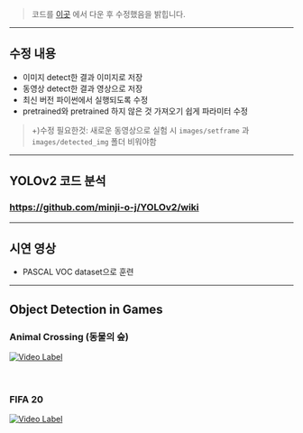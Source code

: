 > 코드를 [이곳](https://github.com/tztztztztz/yolov2.pytorch) 에서 다운 후 수정했음을 밝힙니다.
---
## 수정 내용
- 이미지 detect한 결과 이미지로 저장
- 동영상 detect한 결과 영상으로 저장
- 최신 버전 파이썬에서 실행되도록 수정
- pretrained와 pretrained 하지 않은 것 가져오기 쉽게 파라미터 수정
> +)수정 필요한것: 새로운 동영상으로 실험 시 `images/setframe` 과 `images/detected_img` 폴더 비워야함
---
## YOLOv2 코드 분석
### https://github.com/minji-o-j/YOLOv2/wiki
---
## 시연 영상
- PASCAL VOC dataset으로 훈련
---
## Object Detection in Games
### Animal Crossing (동물의 숲)
[![Video Label](https://user-images.githubusercontent.com/45448731/96962823-8945a600-1542-11eb-8e0a-f811d5c76036.png)](https://www.youtube.com/watch?v=koKKGMzsVRQ&t=0s)  
<br><br>

### FIFA 20
[![Video Label](https://user-images.githubusercontent.com/45448731/97032087-2f71ca00-159c-11eb-8cc1-beb3fc14479f.png)](https://www.youtube.com/watch?v=sKaGwJke-nU=0s)  
